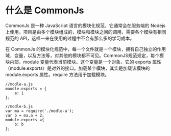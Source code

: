 # 什么是 CommonJs
CommonJs 是一种 JavaScript 语言的模块化规范，它通常会在服务端的 Nodejs 上使用。项目是由多个模块组成的，模块和模块之间的调用，需要各个模块有相同规范的 API，这样一来在使用的过程中不会有那么多的学习成本。

在 CommonJs 的模块化规范中，每一个文件就是一个模块，拥有自己独立的作用域，变量，以及方法等，对其他的模块都不可见。CommonJS规范规定，每个模块内部，module 变量代表当前模块。这个变量是一个对象，它的 exports 属性（module.exports）是对外的接口。加载某个模块，其实是加载该模块的 module.exports 属性。require 方法用于加载模块。

```
//modle-a.js
moudle.exports = {
    a: 1
};

//modle-b.js
var ma = require('./modle-a');
var b = ma.a + 2;
module.exports ={
    b: b
};
```
